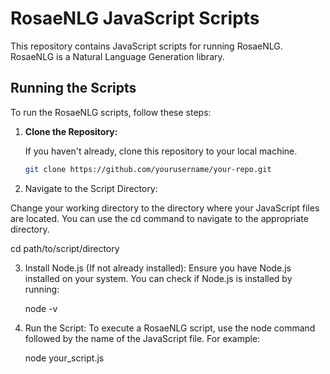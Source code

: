 # RosaeNLG JavaScript Scripts

This repository contains JavaScript scripts for running RosaeNLG. RosaeNLG is a Natural Language Generation library.

## Running the Scripts

To run the RosaeNLG scripts, follow these steps:

1. **Clone the Repository:**

   If you haven't already, clone this repository to your local machine.

   ```bash
   git clone https://github.com/yourusername/your-repo.git

2. Navigate to the Script Directory:

Change your working directory to the directory where your JavaScript files are located. You can use the cd command to navigate to the appropriate directory.

   cd path/to/script/directory

3. Install Node.js (If not already installed):
Ensure you have Node.js installed on your system. You can check if Node.js is installed by running:

   node -v

5. Run the Script:
To execute a RosaeNLG script, use the node command followed by the name of the JavaScript file. For example:

   node your_script.js


